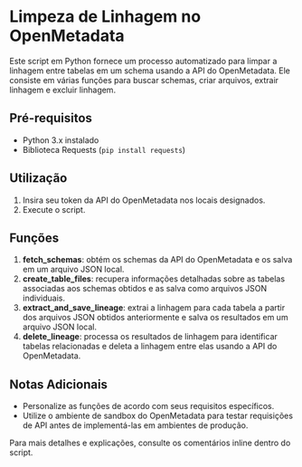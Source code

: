 # Limpeza de Linhagem no OpenMetadata

Este script em Python fornece um processo automatizado para limpar a linhagem entre tabelas em um schema usando a API do OpenMetadata. Ele consiste em várias funções para buscar schemas, criar arquivos, extrair linhagem e excluir linhagem.

## Pré-requisitos
- Python 3.x instalado
- Biblioteca Requests (`pip install requests`)

## Utilização
1. Insira seu token da API do OpenMetadata nos locais designados.
2. Execute o script.

## Funções
1. **fetch_schemas**: obtém os schemas da API do OpenMetadata e os salva em um arquivo JSON local.
2. **create_table_files**: recupera informações detalhadas sobre as tabelas associadas aos schemas obtidos e as salva como arquivos JSON individuais.
3. **extract_and_save_lineage**: extrai a linhagem para cada tabela a partir dos arquivos JSON obtidos anteriormente e salva os resultados em um arquivo JSON local.
4. **delete_lineage**: processa os resultados de linhagem para identificar tabelas relacionadas e deleta a linhagem entre elas usando a API do OpenMetadata.

## Notas Adicionais
- Personalize as funções de acordo com seus requisitos específicos.
- Utilize o ambiente de sandbox do OpenMetadata para testar requisições de API antes de implementá-las em ambientes de produção.

Para mais detalhes e explicações, consulte os comentários inline dentro do script.